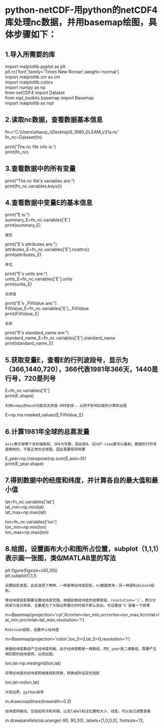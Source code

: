 python-netCDF-用python的netCDF4库处理nc数据，并用basemap绘图，具体步骤如下：
=====================================================================

1.导入所需要的库
---------------
import matplotlib.pyplot as plt <br> 
plt.rc('font',family='Times New Roman',weight='normal')  <br> 
import matplotlib.cm as cm <br> 
import matplotlib.colors <br> 
import numpy as np <br> 
from netCDF4 import Dataset <br> 
from mpl_toolkits.basemap import Basemap <br> 
import matplotlib as mpl <br> 

2.读取nc数据，查看数据基本信息
--------------------------
fn=r'C:\Users\shaoqi_i\Desktop\E_1980_GLEAM_v31a.nc' <br> 
fn_nc=Dataset(fn) <br> 

print('The nc file info is:') <br> 
print(fn_nc) <br> 

3.查看数据中的所有变量
--------------------
print("The nc file's variables are:") <br> 
print(fn_nc.variables.keys()) <br> 

4.查看数据中变量E的基本信息
-------------------------
print("E is:") <br> 
summary_E=fn_nc.variables['E'] <br> 
print(summary_E) <br> 

	属性
print("E's attributes are:") <br> 
attributes_E=fn_nc.variables['E'].ncattrs() <br> 
print(attributes_E) <br> 

	单位
print("E's units are:") <br> 
units_E=fn_nc.variables['E'].units <br> 
print(units_E) <br> 

	无效值
print("E's _FillValue are:") <br> 
FillValue_E=fn_nc.variables['E']._FillValue <br> 
print(FillValue_E) <br> 

	名称
print("E's standard_name are:") <br> 
standard_name_E=fn_nc.variables['E'].standard_name <br> 
print(standard_name_E) <br> 

5.获取变量E，查看E的行列波段号，显示为（366,1440,720），366代表1981年366天，1440是行号，720是列号
----------------------------------------------------------------------------------------
E=fn_nc.variables['E']  <br>
print(E.shape) <br>

	利用numpy的mask功能将无效值-999变成-，从而不影响后面的计算和出图
E=np.ma.masked_values(E,FillValue_E) <br>

6.计算1981年全球的总蒸发量
-------------------------------------------------------------------
	axis表示按哪个坐标轴取和，366为天数，因此取0。在hdf-view里可以看到，数据的行列号是颠倒的，不是正常的全球图，因此需要矩阵转置
E_year=np.transpose(np.sum(E,axis=0)) <br>
print(E_year.shape) <br>

7.得到数据中的经度和纬度，并计算各自的最大值和最小值
--------------------------------------------
lat=fn_nc.variables['lat'] <br>
lat_min=np.min(lat) <br>
lat_max=np.max(lat) <br>

lon=fn_nc.variables['lon'] <br>
lon_min=np.min(lon) <br>
lon_max=np.max(lon) <br>

8.绘图，设置画布大小和图所占位置，subplot（1,1,1）表示画一张图，类似MATLAB里的写法
---------------------------------------------------------------------------
plt.figure(figsize=(40,30)) <br>
plt.subplot(1,1,1) <br>

	设置投影类型，此处选择了两种，一种是等经纬度投影，nc数据常用；另一种是Robinson投影。

	等经纬度投影需要设置经纬度范围，根据前面经纬度的结果取值，resolution='l'，表示分辨率为低分辨率，主要是为了大陆边界展示的时候不那么突出，可设置成'h'查看一下效果
m=Basemap(projection='cyl',llcrnrlon=lon_min,urcrnrlon=lon_max,llcrnrlat=lat_min,urcrnrlat=lat_max,resolution='l') <br>

	Robinson投影，设置中心经纬度
m=Basemap(projection='robin',lon_0=0,lat_0=0,resolution='l') <br>

	根据经纬度数组产生经纬度网格，由于经纬度都是一维数组，而E_year是二维数组，需要产生相匹配的经纬度网，从而出图。
lon,lat=np.meshgrid(lon,lat) <br>

	将等经纬度的经纬度网格做投影转换，转换成所设定的投影
lon,lat=m(lon,lat) <br>

	大陆边界，python自带
m.drawcoastlines(linewidth=0.2) <br>

	经纬度网格线，包括起终点和间隔，以及label标注位置和大小，线宽，可以自己调整查看
m.drawparallels(np.arange(-90, 90,30), labels=[1,0,0,0], fontsize=13,
